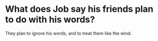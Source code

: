 # What does Job say his friends plan to do with his words?

They plan to ignore his words, and to treat them like the wind.
